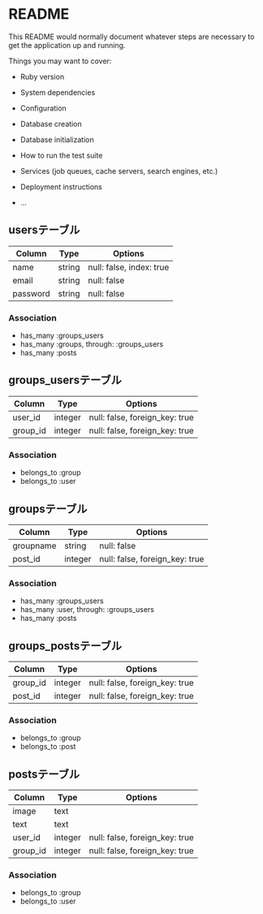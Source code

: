 # README

This README would normally document whatever steps are necessary to get the
application up and running.

Things you may want to cover:

* Ruby version

* System dependencies

* Configuration

* Database creation

* Database initialization

* How to run the test suite

* Services (job queues, cache servers, search engines, etc.)

* Deployment instructions

* ...

## usersテーブル
|Column|Type|Options|
|------|----|-------|
|name|string|null: false, index: true|
|email|string|null: false|
|password|string|null: false|
### Association
- has_many :groups_users
- has_many :groups, through: :groups_users
- has_many :posts


## groups_usersテーブル
|Column|Type|Options|
|------|----|-------|
|user_id|integer|null: false, foreign_key: true|
|group_id|integer|null: false, foreign_key: true|
### Association
- belongs_to :group
- belongs_to :user


## groupsテーブル
|Column|Type|Options|
|------|----|-------|
|groupname|string|null: false|
|post_id|integer|null: false, foreign_key: true|
### Association
- has_many :groups_users
- has_many :user, through: :groups_users
- has_many :posts


## groups_postsテーブル
|Column|Type|Options|
|------|----|-------|
|group_id|integer|null: false, foreign_key: true|
|post_id|integer|null: false, foreign_key: true|
### Association
- belongs_to :group
- belongs_to :post


## postsテーブル
|Column|Type|Options|
|------|----|-------|
|image|text||
|text|text||
|user_id|integer|null: false, foreign_key: true|
|group_id|integer|null: false, foreign_key: true|
### Association
- belongs_to :group
- belongs_to :user